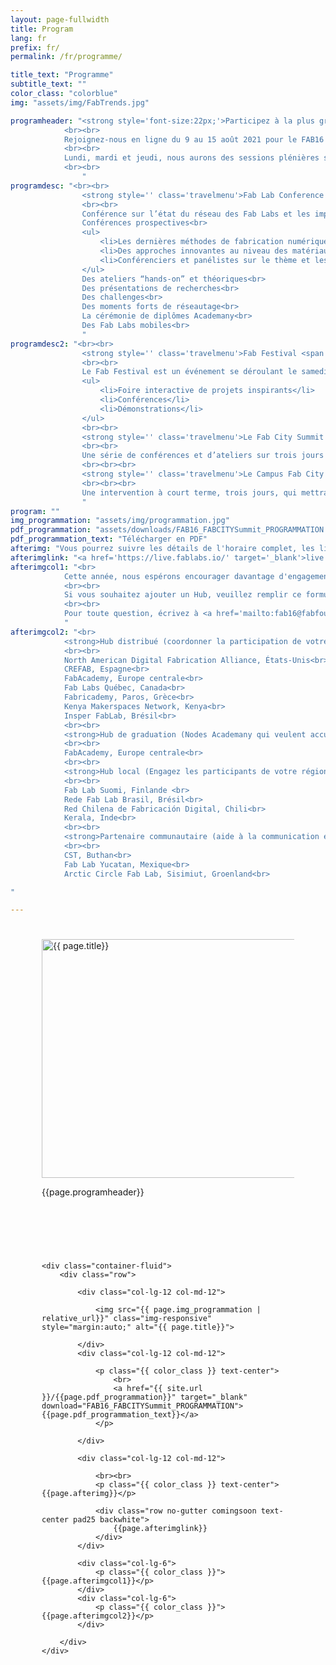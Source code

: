 ```yaml
---
layout: page-fullwidth
title: Program
lang: fr
prefix: fr/
permalink: /fr/programme/

title_text: "Programme"
subtitle_text: ""
color_class: "colorblue"
img: "assets/img/FabTrends.jpg"

programheader: "<strong style='font-size:22px;'>Participez à la plus grande conférence sur la fabrication numérique au monde.</strong>
            <br><br>
            Rejoignez-nous en ligne du 9 au 15 août 2021 pour le FAB16 et le Fab City Summit, la réunion annuelle du réseau international Fab Lab, un événement hybride et distribué ! Rejoignez des panélistes de classe mondiale, des membres de la communauté des Fab Labs, des makers du monde entier et des professionnels de différents domaines. Assistez à des panels de classe mondiale, des démonstrations, des ateliers, des discussions et des présentations de Lab par des représentants du monde entier ! 
            <br><br>
            Lundi, mardi et jeudi, nous aurons des sessions plénières suivies d'ateliers, d'occasions de rencontrer nos commanditaires et la remise des diplômes Academany (Fab Academy et Fabricademy). Mercredi, nous aurons une journée complète de retransmission télévisée des Labs du monde entier, qui mettront en valeur leurs créateurs, animeront des panels locaux, et bien plus encore. Le Fab City Summit se déroulera par la suite du vendredi au dimanche, avec le lancement du Fab City Campus à Montréal qui se déroulera les 13 et 14 août, et accueillera le Fab Fest le 14 août.
            <br><br>
                "
programdesc: "<br><br>
                <strong style='' class='travelmenu'>Fab Lab Conference <span class='line hidden'>- Du 9 au 12 Août</span></strong>
                <br><br>
                Conférence sur l’état du réseau des Fab Labs et les impacts du mouvement des Fab Labs<br>
                Conférences prospectives<br>
                <ul>
                    <li>Les dernières méthodes de fabrication numérique et de machinage</li>
                    <li>Des approches innovantes au niveau des matériaux et de la matière</li>
                    <li>Conférenciers et panélistes sur le thème et les sujets du FAB16</li>
                </ul>
                Des ateliers “hands-on” et théoriques<br>
                Des présentations de recherches<br>
                Des challenges<br>
                Des moments forts de réseautage<br>
                La cérémonie de diplômes Academany<br>
                Des Fab Labs mobiles<br>
                "
programdesc2: "<br><br>
                <strong style='' class='travelmenu'>Fab Festival <span class='line hidden'>- Le 14 août</span></strong>
                <br><br>
                Le Fab Festival est un événement se déroulant le samedi et qui reprend la structure de l’événement principal, mais avec des activités, adaptées pour le grand public et les enfants, offertes par les Fab Labs du pays entier.<br>
                <ul>
                    <li>Foire interactive de projets inspirants</li>
                    <li>Conférences</li>
                    <li>Démonstrations</li>
                </ul>
                <br><br>
                <strong style='' class='travelmenu'>Le Fab City Summit <span class='line hidden'>du 13 au 15 août</span></strong>
                <br><br>
                Une série de conférences et d’ateliers sur trois jours offerts par des sommités mondiales et locales qui mettent en lumière les enjeux globaux auxquels font face les villes et territoires et les initiatives concrètes entourant l’essor des Fab City. Et une journée de visites des destinations phares dans la ville.
                <br><br><br>              
                <strong style='' class='travelmenu'>Le Campus Fab City <span class='line hidden'>du 12 au 19 août</span></strong>
                <br><br><br>
                Une intervention à court terme, trois jours, qui mettra en valeur les expériences locales et internationales et les prototypes de Fab City. Il comprendra des expositions, des visites guidées des Fab Labs locaux et des ateliers de fabrication.<br>
                "
program: ""
img_programmation: "assets/img/programmation.jpg"
pdf_programmation: "assets/downloads/FAB16_FABCITYSummit_PROGRAMMATION.pdf"
pdf_programmation_text: "Télécharger en PDF"
afterimg: "Vous pourrez suivre les détails de l'horaire complet, les liens, les instructeurs, les inscriptions et plus encore, en vous inscrivant sur notre plateforme en ligne ici :"
afterimglink: "<a href='https://live.fablabs.io/' target='_blank'>live.fablabs.io</a>"
afterimgcol1: "<br>
            Cette année, nous espérons encourager davantage d'engagement local pendant le FAB16 avec les FAB16 Hubs ! Vous trouverez ci-dessous une liste des Hubs FAB16 participants. Si une programmation locale est prévue dans l'un des Hubs et qu'il nous en est fait part, vous la trouverez en cliquant sur le nom du Hub. Nous demandons à tout le monde de privilégier la sécurité et de respecter les restrictions COVID-19 en vigueur dans leur région.
            <br><br>
            Si vous souhaitez ajouter un Hub, veuillez remplir ce formulaire : <a href='https://forms.gle/1EL7J7vTh3VFDgeUA' target='_blank'>https://forms.gle/1EL7J7vTh3VFDgeUA</a>.
            <br><br>
            Pour toute question, écrivez à <a href='mailto:fab16@fabfoundation.org' target='_blank'>fab16@fabfoundation.org</a>
            "
afterimgcol2: "<br>
            <strong>Hub distribué (coordonner la participation de votre région aux ateliers locaux et/ou mondiaux, aidez à coordonner le matériel pour les ateliers, proposez des ateliers pratiques et/ou théoriques diffusés mondialement, et/ou participez à la journée FABTV)</strong>
            <br><br>
            North American Digital Fabrication Alliance, États-Unis<br>
            CREFAB, Espagne<br>
            FabAcademy, Europe centrale<br>
            Fab Labs Québec, Canada<br>
            Fabricademy, Paros, Grèce<br>
            Kenya Makerspaces Network, Kenya<br>
            Insper FabLab, Brésil<br>
            <br><br>
            <strong>Hub de graduation (Nodes Academany qui veulent accueillir un rassemblement de graduation localement)</strong>
            <br><br>
            FabAcademy, Europe centrale<br>
            <br><br>
            <strong>Hub local (Engagez les participants de votre région dans la conférence, et coordonnez et produisez du contenu pour les ateliers locaux, dans votre langue et à votre rythme)</strong>
            <br><br>
            Fab Lab Suomi, Finlande <br>
            Rede Fab Lab Brasil, Brésil<br>
            Red Chilena de Fabricación Digital, Chili<br>
            Kerala, Inde<br>
            <br><br>
            <strong>Partenaire communautaire (aide à la communication en ligne et à la diffusion de l'information)</strong>
            <br><br>
            CST, Buthan<br>
            Fab Lab Yucatan, Mexique<br>
            Arctic Circle Fab Lab, Sisimiut, Groenland<br>

"

---
```

<section class="no-padding" id="" style="padding: 25px 50px 50px 50px;">
    <div class="container-fluid">
        <div class="row">
            <div class="col-lg-6">
                <img src="{{ page.img | relative_url}}" class="img-responsive" alt="{{ page.title}}" width="960" height="382">
            </div>
            <div class="col-lg-6">
                <p class="{{ color_class }}">{{page.programheader}}</p>
            </div>
        </div>
    </div>
</section>

<section class="no-padding" id="" style="padding: 25px 50px 50px 50px;">

    <div class="container-fluid">
        <div class="row">
            
            <div class="col-lg-12 col-md-12">

                <img src="{{ page.img_programmation | relative_url}}" class="img-responsive" style="margin:auto;" alt="{{ page.title}}">
            
            </div>
            <div class="col-lg-12 col-md-12">
                
                <p class="{{ color_class }} text-center">
                    <br>
                    <a href="{{ site.url }}/{{page.pdf_programmation}}" target="_blank" download="FAB16_FABCITYSummit_PROGRAMMATION">{{page.pdf_programmation_text}}</a>
                </p>

            </div>
            
            <div class="col-lg-12 col-md-12">

                <br><br>
                <p class="{{ color_class }} text-center">{{page.afterimg}}</p>

                <div class="row no-gutter comingsoon text-center pad25 backwhite">
                    {{page.afterimglink}}
                </div>
            </div>

            <div class="col-lg-6">
                <p class="{{ color_class }}">{{page.afterimgcol1}}</p>
            </div>
            <div class="col-lg-6">
                <p class="{{ color_class }}">{{page.afterimgcol2}}</p>
            </div>

        </div>
    </div>

</section>